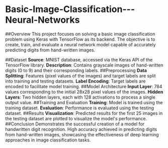 # Basic-Image-Classification---Neural-Networks
##Overview
This project focuses on solving a basic image classification problem using Keras with TensorFlow as its backend. The objective is to create, train, and evaluate a neural network model capable of accurately predicting digits from hand-written images.

##Dataset
**Source**: MNIST database, accessed via the Keras API of the TensorFlow library.
**Description**: Contains grayscale images of hand-written digits (0 to 9) and their corresponding labels.
##Preprocessing
**Data Splitting**: Features (pixel values of the images) and target labels are split into training and testing datasets.
**Label Encoding**: Target labels are encoded to facilitate model training.
##Model Architecture
**Input Layer**: 784 values corresponding to the initial 28x28 pixel values of the images.
**Hidden Layers**: Two hidden layers, each with 128 activations to process a single output value.
##Training and Evaluation
**Training**: Model is trained using the training dataset.
**Evaluation**: Performance is evaluated using the testing dataset.
##Results
**Visualization**: Predicted results for the first 25 images in the testing dataset are plotted to visualize the model's performance.
##Conclusion
Demonstrates the successful creation of a model for handwritten digit recognition.
High accuracy achieved in predicting digits from hand-written images, showcasing the effectiveness of deep learning approaches in image classification tasks.
